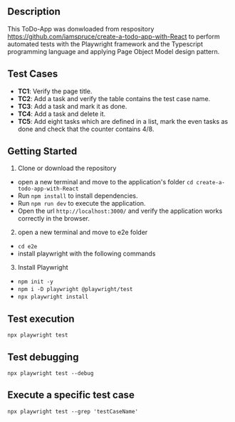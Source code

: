 ## Description
This ToDo-App was donwloaded from respository https://github.com/iamspruce/create-a-todo-app-with-React to perform automated tests with the Playwright framework and the Typescript programming language and applying Page Object Model design pattern.

## Test Cases
- **TC1**: Verify the page title.
- **TC2**: Add a task and verify the table contains the test case name.
- **TC3**: Add a task and mark it as done.
- **TC4**: Add a task and delete it.
- **TC5**: Add eight tasks which are defined in a list, mark the even tasks as done and check that the counter contains 4/8.


## Getting Started
1. Clone or download the repository
-  open a new terminal and move to the application's folder `cd create-a-todo-app-with-React` 
- Run `npm install` to install dependencies.
- Run `npm run dev` to execute the application.
- Open the url `http://localhost:3000/` and verify the application works correctly in the browser.

2. open a new terminal and move to e2e folder
- `cd e2e`
- install playwright with the following commands

3. Install Playwright
- `npm init -y`
- `npm i -D playwright @playwright/test`
- `npx playwright install`

## Test execution
`npx playwright test`

## Test debugging
`npx playwright test --debug`

## Execute a specific test case
`npx playwright test --grep 'testCaseName'`
